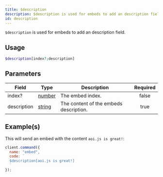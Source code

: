 ```yaml
---
title: $description
description: $description is used for embeds to add an description field.
id: description
---
```


`$description` is used for embeds to add an description field.

## Usage

```php
$description[index?;description]
```

## Parameters

| Field       | Type                                                                                              | Description                            | Required |
| ----------- | ------------------------------------------------------------------------------------------------- | -------------------------------------- | :------: |
| index?      | [number](https://developer.mozilla.org/en-US/docs/Web/JavaScript/Reference/Global_Objects/Number) | The embed index.                       |  false   |
| description | [string](https://developer.mozilla.org/en-US/docs/Web/JavaScript/Reference/Global_Objects/String) | The content of the embeds description. |   true   |

## Example(s)

This will send an embed with the content `aoi.js is great!`:

```javascript
client.command({
  name: "embed",
  code: `
  $description[aoi.js is great!]
  `
});
```
